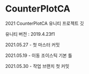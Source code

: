 # CounterPlotCA
2021 CounterPlotCA 유니티 프로젝트 깃


유니티 버전 : 2019.4.23f1

2021.05.27 - 첫 마스터 커밋

2021.05.19 - 이동 조이스틱 기본 틀

2021.05.30 - 작업 브랜치 첫 커밋
